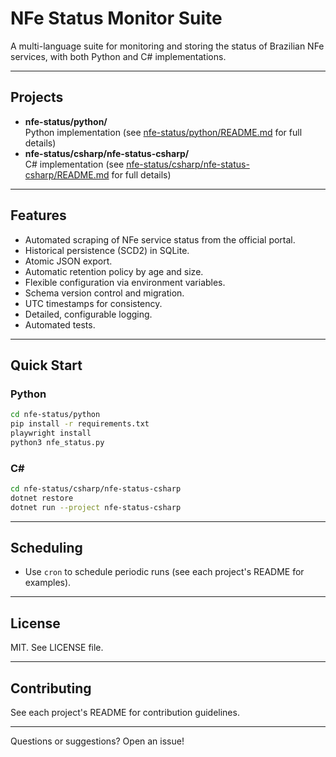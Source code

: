 # NFe Status Monitor Suite

A multi-language suite for monitoring and storing the status of Brazilian NFe services, with both Python and C# implementations.

---

## Projects

- **nfe-status/python/**  
  Python implementation (see [nfe-status/python/README.md](nfe-status/python/README.md) for full details)
- **nfe-status/csharp/nfe-status-csharp/**  
  C# implementation (see [nfe-status/csharp/nfe-status-csharp/README.md](nfe-status/csharp/nfe-status-csharp/README.md) for full details)

---

## Features

- Automated scraping of NFe service status from the official portal.
- Historical persistence (SCD2) in SQLite.
- Atomic JSON export.
- Automatic retention policy by age and size.
- Flexible configuration via environment variables.
- Schema version control and migration.
- UTC timestamps for consistency.
- Detailed, configurable logging.
- Automated tests.

---

## Quick Start

### Python

```bash
cd nfe-status/python
pip install -r requirements.txt
playwright install
python3 nfe_status.py
```

### C#

```bash
cd nfe-status/csharp/nfe-status-csharp
dotnet restore
dotnet run --project nfe-status-csharp
```

---

## Scheduling

- Use `cron` to schedule periodic runs (see each project's README for examples).

---

## License

MIT. See LICENSE file.

---

## Contributing

See each project's README for contribution guidelines.

---

Questions or suggestions? Open an issue!